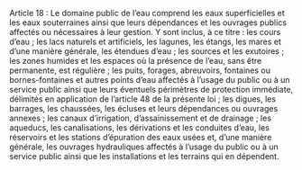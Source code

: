 Article 18 : Le domaine public de l’eau comprend les eaux superficielles et les eaux souterraines ainsi que leurs dépendances et les ouvrages publics affectés ou nécessaires à leur gestion. Y sont inclus, à ce titre :
les cours d’eau ;
les lacs naturels et artificiels, les lagunes, les étangs, les mares et d’une manière générale, les étendues d’eau ;
les sources et les exutoires ;
les zones humides et les espaces où la présence de l’eau, sans être permanente, est régulière ;
les puits, forages, abreuvoirs, fontaines ou bornes-fontaines et autres points d’eau affectés à l’usage du public ou à un service public ainsi que leurs éventuels périmètres de protection immédiate, délimités en application de l’article 48 de la présente loi ;
les digues, les barrages, les chaussées, les écluses et leurs dépendances ou ouvrages annexes ;
les canaux d’irrigation, d’assainissement et de drainage ;
les aqueducs, les canalisations, les dérivations et les conduites d’eau, les réservoirs et les stations d’épuration des eaux usées et, d’une manière générale, les ouvrages hydrauliques affectés à l’usage du public ou à un service public ainsi que les installations et les terrains qui en dépendent.
